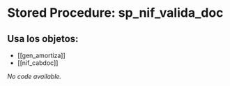 # Stored Procedure: sp_nif_valida_doc

## Usa los objetos:
- [[gen_amortiza]]
- [[nif_cabdoc]]

*No code available.*
